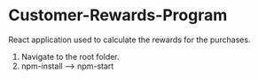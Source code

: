 # Customer-Rewards-Program
React application used to calculate the rewards for the purchases.

1. Navigate to the root folder.
2. npm-install --> npm-start


